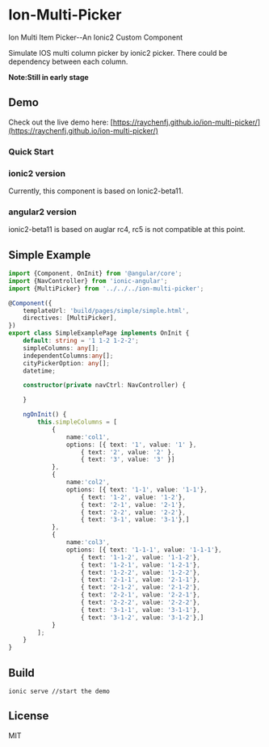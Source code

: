 # Ion-Multi-Picker
Ion Multi Item Picker--An Ionic2 Custom Component

Simulate IOS multi column picker by ionic2 picker. There could be dependency between each column.

**Note:Still in early stage**
## Demo
Check out the live demo here: [https://raychenfj.github.io/ion-multi-picker/](https://raychenfj.github.io/ion-multi-picker/)

### Quick Start
### ionic2 version
Currently, this component is based on Ionic2-beta11.
### angular2 version
ionic2-beta11 is based on auglar rc4, rc5 is not compatible at this point.
## Simple Example

```TypeScript
import {Component, OnInit} from '@angular/core';
import {NavController} from 'ionic-angular';
import {MultiPicker} from '../../../ion-multi-picker';

@Component({
	templateUrl: 'build/pages/simple/simple.html',
	directives: [MultiPicker],
})
export class SimpleExamplePage implements OnInit {
	default: string = '1 1-2 1-2-2';
	simpleColumns: any[];
	independentColumns:any[];
	cityPickerOption: any[];
	datetime;

	constructor(private navCtrl: NavController) {

	}

	ngOnInit() {
		this.simpleColumns = [
			{
				name:'col1',
				options: [{ text: '1', value: '1' },
					{ text: '2', value: '2' },
					{ text: '3', value: '3' }]
			},
			{
				name:'col2',
				options: [{ text: '1-1', value: '1-1'},
					{ text: '1-2', value: '1-2'},
					{ text: '2-1', value: '2-1'},
					{ text: '2-2', value: '2-2'},
					{ text: '3-1', value: '3-1'},]
			},
			{
				name:'col3',
				options: [{ text: '1-1-1', value: '1-1-1'},
					{ text: '1-1-2', value: '1-1-2'},
					{ text: '1-2-1', value: '1-2-1'},
					{ text: '1-2-2', value: '1-2-2'},
					{ text: '2-1-1', value: '2-1-1'},
					{ text: '2-1-2', value: '2-1-2'},
					{ text: '2-2-1', value: '2-2-1'},
					{ text: '2-2-2', value: '2-2-2'},
					{ text: '3-1-1', value: '3-1-1'},
					{ text: '3-1-2', value: '3-1-2'},]
			}
		];
	}
}
```

## Build
```
ionic serve //start the demo
```

## License
MIT
